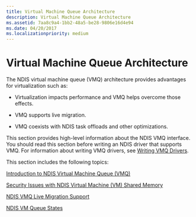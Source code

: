 ```yaml
---
title: Virtual Machine Queue Architecture
description: Virtual Machine Queue Architecture
ms.assetid: 7aa8c9a4-1bb2-48a5-be28-9806e16d4e94
ms.date: 04/20/2017
ms.localizationpriority: medium
---
```


# Virtual Machine Queue Architecture





The NDIS virtual machine queue (VMQ) architecture provides advantages for virtualization such as:

-   Virtualization impacts performance and VMQ helps overcome those effects.

-   VMQ supports live migration.

-   VMQ coexists with NDIS task offloads and other optimizations.

This section provides high-level information about the NDIS VMQ interface. You should read this section before writing an NDIS driver that supports VMQ. For information about writing VMQ drivers, see [Writing VMQ Drivers](writing-vmq-drivers.md).

This section includes the following topics:

[Introduction to NDIS Virtual Machine Queue (VMQ)](introduction-to-ndis-virtual-machine-queue--vmq-.md)

[Security Issues with NDIS Virtual Machine (VM) Shared Memory](security-issues-with-ndis-virtual-machine--vm--shared-memory.md)

[NDIS VMQ Live Migration Support](ndis-vmq-live-migration-support.md)

[NDIS VM Queue States](ndis-virtual-machine-queue-states.md)

 

 





